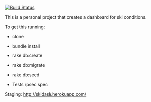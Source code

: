 [![Build Status](https://travis-ci.org/pwenig/skidash.svg?branch=master)](https://travis-ci.org/pwenig/skidash)

This is a personal project that creates a dashboard for ski conditions.

To get this running:

* clone
* bundle install
* rake db:create
* rake db:migrate
* rake db:seed

* Tests
rpsec spec

Staging:
http://skidash.herokuapp.com/

